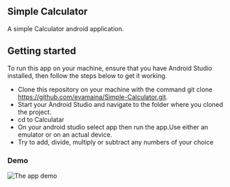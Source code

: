 ## Simple Calculator

A simple Calculator android application.

## Getting started
To run this app on your machine, ensure that you have Android Studio installed, then follow the steps below to get it working.

* Clone this repository on your machine with the command git clone https://github.com/evamaina/Simple-Calculator.git.
* Start your Android Studio and navigate to the folder where you cloned the project.
* cd to Calculatar
* On your android studio select app then run the app.Use either an emulator or on an actual device.
* Try to add, divide, multiply or subtract any numbers of your choice


### Demo

![The app demo](https://media.giphy.com/media/MDg3E8AwnUVQ7yuAJ9/giphy.gif)
